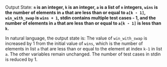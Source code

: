 Output State: **`n` is an integer, `k` is an integer, `a` is a list of `n` integers, `wins` is the number of elements in `a` that are less than or equal to `a[k - 1]`, `win_with_swap` is `wins + 1`, stdin contains multiple test cases - 1, and the number of elements in `a` that are less than or equal to `a[k - 1]` is less than `k`.**

In natural language, the output state is: The value of `win_with_swap` is increased by 1 from the initial value of `wins`, which is the number of elements in list `a` that are less than or equal to the element at index `k-1` in list `a`. The other variables remain unchanged. The number of test cases in stdin is reduced by 1.